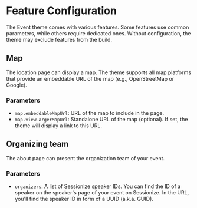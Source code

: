 # Feature Configuration

The Event theme comes with various features. Some features use common
parameters, while others require dedicated ones. Without configuration, the
theme may exclude features from the build.

## Map

The location page can display a map. The theme supports all map platforms that
provide an embeddable URL of the map (e.g., OpenStreetMap or Google).

### Parameters

-   `map.embeddableMapUrl`: URL of the map to include in the page.
-   `map.viewLargerMapUrl`: Standalone URL of the map (optional). If set, the
    theme will display a link to this URL.

## Organizing team

The about page can present the organization team of your event.

### Parameters

-   `organizers`: A list of Sessionize speaker IDs. You can find the ID of a speaker
    on the speaker's page of your event on Sessionize. In the URL, you'll find the
    speaker ID in form of a UUID (a.k.a. GUID).
